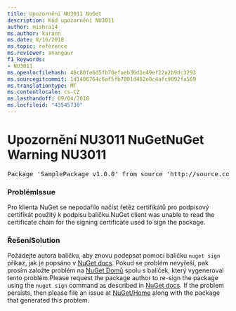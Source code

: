 ```yaml
---
title: Upozornění NU3011 NuGet
description: Kód upozornění NU3011
author: mishra14
ms.author: karann
ms.date: 8/16/2018
ms.topic: reference
ms.reviewer: anangaur
f1_keywords:
- NU3011
ms.openlocfilehash: 46c80fe6d5fb70efaeb36d1e49ef22a2b9dc3293
ms.sourcegitcommit: 1d1406764c6af5fb7801d462e0c4afc9092fa569
ms.translationtype: MT
ms.contentlocale: cs-CZ
ms.lasthandoff: 09/04/2018
ms.locfileid: "43545730"
---
```

# <a name="nuget-warning-nu3011"></a><span data-ttu-id="6aa06-103">Upozornění NU3011 NuGet</span><span class="sxs-lookup"><span data-stu-id="6aa06-103">NuGet Warning NU3011</span></span>

<pre>Package 'SamplePackage v1.0.0' from source 'http://source.com/index.json': The primary signature is invalid.</pre>

### <a name="issue"></a><span data-ttu-id="6aa06-104">Problém</span><span class="sxs-lookup"><span data-stu-id="6aa06-104">Issue</span></span>

<span data-ttu-id="6aa06-105">Pro klienta NuGet se nepodařilo načíst řetěz certifikátů pro podpisový certifikát použitý k podpisu balíčku.</span><span class="sxs-lookup"><span data-stu-id="6aa06-105">NuGet client was unable to read the certificate chain for the signing certificate used to sign the package.</span></span>


### <a name="solution"></a><span data-ttu-id="6aa06-106">Řešení</span><span class="sxs-lookup"><span data-stu-id="6aa06-106">Solution</span></span>

<span data-ttu-id="6aa06-107">Požádejte autora balíčku, aby znovu podepsat pomocí balíčku `nuget sign` příkaz, jak je popsáno v [NuGet docs](https://docs.microsoft.com/en-us/nuget/create-packages/sign-a-package). Pokud se problém nevyřeší, pak prosím založte problém na [NuGet Domů](https://github.com/NuGet/Home/issues) spolu s balíček, který vygeneroval tento problém.</span><span class="sxs-lookup"><span data-stu-id="6aa06-107">Please request the package author to re-sign the package using the `nuget sign` command as described in [NuGet docs](https://docs.microsoft.com/en-us/nuget/create-packages/sign-a-package). If the problem persists, then please file an issue at [NuGet/Home](https://github.com/NuGet/Home/issues) along with the package that generated this problem.</span></span>


